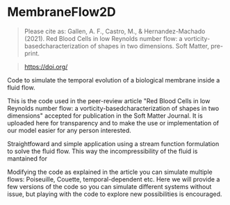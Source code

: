 # MembraneFlow2D

 > Please cite as: Gallen, A. F., Castro, M., & Hernandez-Machado (2021). Red Blood Cells in low Reynolds number flow: a vorticity-basedcharacterization of shapes in two dimensions. Soft Matter, pre-print. 
 
 > https://doi.org/

Code to simulate the temporal evolution of a biological membrane inside a fluid flow.

This is the code used in the peer-review article "Red Blood Cells in low Reynolds number flow: a vorticity-basedcharacterization of shapes in two dimensions" accepted for publication in the Soft Matter Journal. It is uploaded here for transparency and to make the use or implementation of our model easier for any person interested.

Straightfoward and simple application using a stream function formulation to solve the fluid flow. This way the incompressibility of the fluid is mantained for

Modifying the code as explained in the article you can simulate multiple flows: Poiseuille, Couette, temporal-dependent etc. Here we will provide a few versions of the code so you can simulate different systems without issue, but playing with the code to explore new possibilities is encouraged.

